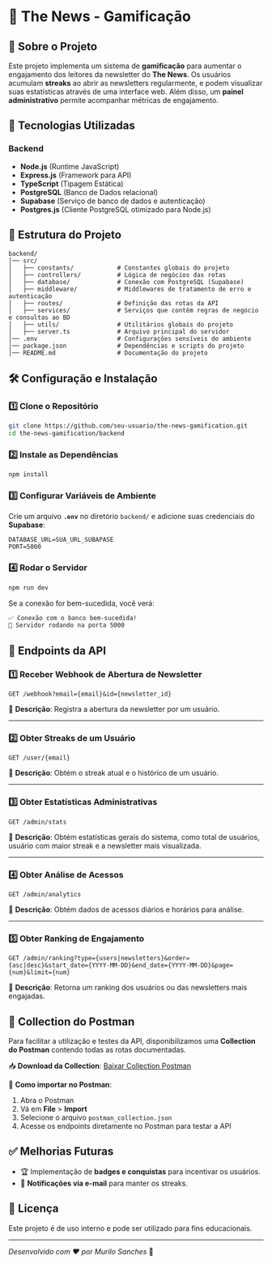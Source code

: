 # 📢 The News - Gamificação

## 📌 Sobre o Projeto

Este projeto implementa um sistema de **gamificação** para aumentar o engajamento dos leitores da newsletter do **The News**. Os usuários acumulam **streaks** ao abrir as newsletters regularmente, e podem visualizar suas estatísticas através de uma interface web. Além disso, um **painel administrativo** permite acompanhar métricas de engajamento.

## 🚀 Tecnologias Utilizadas

### **Backend**
- **Node.js** (Runtime JavaScript)
- **Express.js** (Framework para API)
- **TypeScript** (Tipagem Estática)
- **PostgreSQL** (Banco de Dados relacional)
- **Supabase** (Serviço de banco de dados e autenticação)
- **Postgres.js** (Cliente PostgreSQL otimizado para Node.js)

## 📂 Estrutura do Projeto

```
backend/
│── src/
│   ├── constants/            # Constantes globais do projeto
│   ├── controllers/          # Lógica de negócios das rotas
│   ├── database/             # Conexão com PostgreSQL (Supabase)
│   ├── middleware/           # Middlewares de tratamento de erro e autenticação
│   ├── routes/               # Definição das rotas da API
│   ├── services/             # Serviços que contêm regras de negócio e consultas ao BD
│   ├── utils/                # Utilitários globais do projeto
│   ├── server.ts             # Arquivo principal do servidor
│── .env                      # Configurações sensíveis do ambiente
│── package.json              # Dependências e scripts do projeto
│── README.md                 # Documentação do projeto
```

## 🛠️ Configuração e Instalação

### **1️⃣ Clone o Repositório**
```bash
git clone https://github.com/seu-usuario/the-news-gamification.git
cd the-news-gamification/backend
```

### **2️⃣ Instale as Dependências**
```bash
npm install
```

### **3️⃣ Configurar Variáveis de Ambiente**
Crie um arquivo **`.env`** no diretório `backend/` e adicione suas credenciais do **Supabase**:

```
DATABASE_URL=SUA_URL_SUBAPASE
PORT=5000
```

### **4️⃣ Rodar o Servidor**
```bash
npm run dev
```
Se a conexão for bem-sucedida, você verá:
```bash
✅ Conexão com o banco bem-sucedida!
🚀 Servidor rodando na porta 5000
```

## 📌 Endpoints da API

### **1️⃣ Receber Webhook de Abertura de Newsletter**
```http
GET /webhook?email={email}&id={newsletter_id}
```
📌 **Descrição**: Registra a abertura da newsletter por um usuário.

---

### **2️⃣ Obter Streaks de um Usuário**
```http
GET /user/{email}
```
📌 **Descrição**: Obtém o streak atual e o histórico de um usuário.

---

### **3️⃣ Obter Estatísticas Administrativas**
```http
GET /admin/stats
```
📌 **Descrição**: Obtém estatísticas gerais do sistema, como total de usuários, usuário com maior streak e a newsletter mais visualizada.

---

### **4️⃣ Obter Análise de Acessos**
```http
GET /admin/analytics
```
📌 **Descrição**: Obtém dados de acessos diários e horários para análise.

---

### **5️⃣ Obter Ranking de Engajamento**
```http
GET /admin/ranking?type={users|newsletters}&order={asc|desc}&start_date={YYYY-MM-DD}&end_date={YYYY-MM-DD}&page={num}&limit={num}
```
📌 **Descrição**: Retorna um ranking dos usuários ou das newsletters mais engajadas.

## 📂 Collection do Postman

Para facilitar a utilização e testes da API, disponibilizamos uma **Collection do Postman** contendo todas as rotas documentadas.

📥 **Download da Collection**:
[Baixar Collection Postman](./waffle.postman_collection.json)

📌 **Como importar no Postman**:
1. Abra o Postman
2. Vá em **File** > **Import**
3. Selecione o arquivo `postman_collection.json`
4. Acesse os endpoints diretamente no Postman para testar a API


## ✅ Melhorias Futuras
- 🏆 Implementação de **badges e conquistas** para incentivar os usuários.
- 🔔 **Notificações via e-mail** para manter os streaks.

## 📝 Licença
Este projeto é de uso interno e pode ser utilizado para fins educacionais.

---

_Desenvolvido com ❤️ por Murilo Sanches_ 🚀